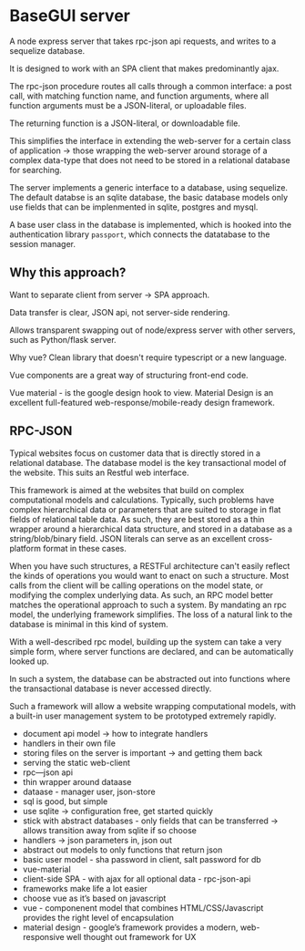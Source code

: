 # BaseGUI server

A node express server that takes rpc-json api requests, and
writes to a sequelize database.

It is designed to work with an SPA client that
makes predominantly ajax. 

The rpc-json procedure routes all calls through 
a common interface: a post call, with matching
function name, and function arguments, where all
function arguments must be a JSON-literal, or uploadable
files.

The returning function is a JSON-literal, or downloadable
file.

This simplifies the interface in extending the web-server
for a certain class of application -> those wrapping
the web-server around storage of a complex data-type
that does not need to be stored in a relational database
for searching.

The server implements a generic interface to a database,
using sequelize. The default databse is an sqlite
database, the basic database models only use fields
that can be implenmented in sqlite, postgres and mysql.

A base user class in the database is implemented, which is hooked into
the authentication library `passport`, which connects
the datatabase to the session manager.

## Why this approach?

Want to separate client from server -> SPA approach.

Data transfer is clear, JSON api, not server-side rendering.

Allows transparent swapping out of node/express server with
other servers, such as Python/flask server.

Why vue? Clean library that doesn't require typescript
or a new language.

Vue components are a great way of structuring front-end
code.

Vue material - is the google design hook to view. Material
Design is an excellent full-featured web-response/mobile-ready
design framework.

## RPC-JSON

Typical websites focus on customer data that is directly stored
in a relational database. The database model is the key transactional
model of the website. This suits an Restful web interface.

This framework is aimed at the websites that build on complex
computational models and calculations. Typically, such problems
have complex hierarchical data or parameters that are suited to
storage in flat fields of relational table data. As such, they
are best stored as a thin wrapper around a hierarchical data structure, and stored in
a database as a string/blob/binary field. JSON literals can
serve as an excellent cross-platform format in these cases.

When you have such structures, a RESTFul architecture can't easily
reflect the kinds of operations you would want to enact on such
a structure. Most calls from the client will be calling operations
on the model state, or modifying the complex underlying data.
As such, an RPC model better matches the operational approach to 
such a system. By mandating an rpc model, the underlying framework
simplifies. The loss of a natural link to the database is minimal
in this kind of system.

With a well-described rpc model, building up the system can take a very 
simple form, where server functions are declared, and can be automatically
looked up.

In such a system, the database can be abstracted out into functions where
the transactional database is never accessed directly.

Such a framework will allow a website wrapping computational models,
with a built-in user management system to be prototyped extremely rapidly.

- document api model -> how to integrate handlers
- handlers in their own file
- storing files on the server is important -> and getting them back
- serving the static web-client
- rpc—json api
- thin wrapper around dataase
- dataase - manager user, json-store
- sql is good, but simple
- use sqlite -> configuration free, get started quickly
- stick with abstract databases - only fields that can be transferred -> allows transition away from sqlite if so choose
- handlers -> json parameters in, json out
- abstract out models to only functions that return json
- basic user model - sha password in client, salt password for db
- vue-material
- client-side SPA - with ajax for all optional data - rpc-json-api
- frameworks make life a lot easier
- choose vue as it’s based on javascript
- vue - componenent model that combines HTML/CSS/Javascript provides the right level of encapsulation
- material design - google’s framework provides a modern, web-responsive well thought out framework for UX

